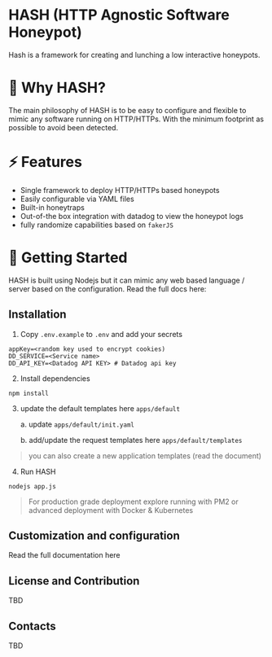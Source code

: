 # HASH (HTTP Agnostic Software Honeypot)
Hash is a framework for creating and lunching a low interactive honeypots. 

# 🌟 Why HASH?
The main philosophy of HASH is to be easy to configure and flexible to mimic any software running on HTTP/HTTPs. With the minimum footprint as possible to avoid been detected.


# ⚡ Features

* Single framework to deploy HTTP/HTTPs based honeypots
* Easily configurable via YAML files
* Built-in honeytraps
* Out-of-the box integration with datadog to view the honeypot logs
* fully randomize capabilities based on `fakerJS`


# 🚀 Getting Started
HASH is built using Nodejs but it can mimic any web based language / server based on the configuration. Read the full docs here:

## Installation

1. Copy `.env.example` to `.env` and add your secrets

```
appKey=<random key used to encrypt cookies) 
DD_SERVICE=<Service name> 
DD_API_KEY=<Datadog API KEY> # Datadog api key
```

2. Install dependencies

```
npm install
```

3. update the default templates here `apps/default`

    a. update `apps/default/init.yaml`

    b. add/update the request templates here `apps/default/templates`

> you can also create a new application templates (read the document)


4. Run HASH

```
nodejs app.js
```
> For production grade deployment explore running with PM2 or advanced deployment with Docker & Kubernetes




## Customization and configuration

Read the full documentation here 




## License and Contribution
TBD



## Contacts
TBD